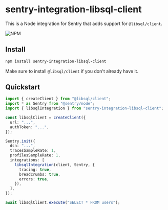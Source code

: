 # sentry-integration-libsql-client

This is a Node integration for Sentry that adds support for `@libsql/client`.

![NPM](https://img.shields.io/npm/v/sentry-integration-libsql-client)

## Install

```bash
npm install sentry-integration-libsql-client
```

Make sure to install `@libsql/client` if you don't already have it.

## Quickstart

```ts
import { createClient } from "@libsql/client";
import * as Sentry from "@sentry/node";
import { libsqlIntegration } from "sentry-integration-libsql-client";

const libsqlClient = createClient({
  url: "...",
  authToken: "...",
});

Sentry.init({
  dsn: "...",
  tracesSampleRate: 1,
  profilesSampleRate: 1,
  integrations: [
    libsqlIntegration(client, Sentry, {
      tracing: true,
      breadcrumbs: true,
      errors: true,
    }),
  ],
});

await libsqlClient.execute("SELECT * FROM users");
```
